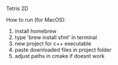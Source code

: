 Tetris 2D

How to run (for MacOS):
1. install homebrew
2. type 'brew install sfml' in terminal
3. new project for c++ executable
4. paste downloaded files in project folder
5. adjust paths in cmake if doesnt work
